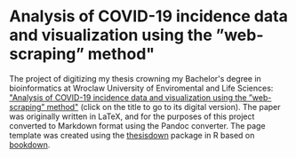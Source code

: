 # Analysis of COVID-19 incidence data and visualization using the ”web-scraping” method"

The project of digitizing my thesis crowning my Bachelor's degree in bioinformatics at Wroclaw University of Enviromental and Life Sciences: ["Analysis of COVID-19 incidence data and visualization using the ”web-scraping” method"](https://kamilpytlak.github.io/my-thesis-2021/) (click on the title to go to its digital version). The paper was originally written in LaTeX, and for the purposes of this project converted to Markdown format using the Pandoc converter. The page template was created using the [thesisdown](https://github.com/ismayc/thesisdown) package in R based on [bookdown](https://github.com/rstudio/bookdown).
